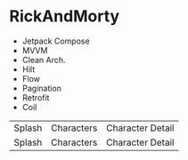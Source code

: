 # RickAndMorty
- Jetpack Compose
- MVVM
- Clean Arch.
- Hilt
- Flow
- Pagination
- Retrofit
- Coil

<table>
        <tr> 
            <td>Splash</td>
            <td>Characters</td>
            <td>Character Detail</td>
        </tr>
        <tr> 
            <td>Splash</td>
            <td>Characters</td>
            <td>Character Detail</td>
        </tr>
</table>
